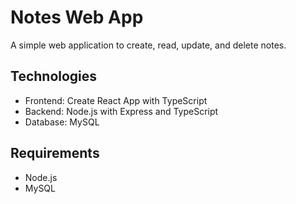 # Notes Web App

A simple web application to create, read, update, and delete notes.

## Technologies

- Frontend: Create React App with TypeScript
- Backend: Node.js with Express and TypeScript
- Database: MySQL

## Requirements

- Node.js
- MySQL


